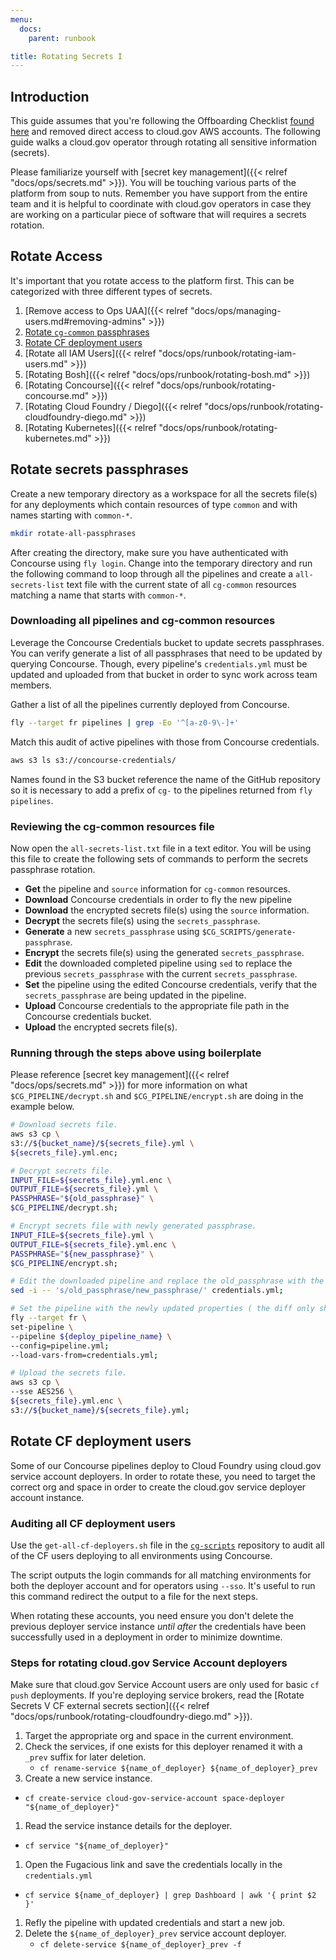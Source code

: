 ```yaml
---
menu:
  docs:
    parent: runbook

title: Rotating Secrets I
---
```


## Introduction

This guide assumes that you're following the Offboarding Checklist [found
here](https://github.com/18F/cg-product/blob/master/OffboardingChecklist.md) and
removed direct access to cloud.gov AWS accounts. The following guide walks a
cloud.gov operator through rotating all sensitive information (secrets).

Please familiarize yourself with [secret key management]({{< relref "docs/ops/secrets.md" >}}).
You will be touching various parts of the platform from soup to nuts. Remember
you have support from the entire team and it is helpful to coordinate with
cloud.gov operators in case they are working on a particular piece of software
that will requires a secrets rotation.

## Rotate Access

It's important that you rotate access to the platform first. This can be
categorized with three different types of secrets.

1. [Remove access to Ops UAA]({{< relref "docs/ops/managing-users.md#removing-admins" >}})
1. [Rotate `cg-common` passphrases](#rotate-secrets-passphrases)
1. [Rotate CF deployment users](#rotate-cf-deployment-users)
1. [Rotate all IAM Users]({{< relref "docs/ops/runbook/rotating-iam-users.md" >}})
1. [Rotating Bosh]({{< relref "docs/ops/runbook/rotating-bosh.md" >}})
1. [Rotating Concourse]({{< relref "docs/ops/runbook/rotating-concourse.md" >}})
1. [Rotating Cloud Foundry / Diego]({{< relref "docs/ops/runbook/rotating-cloudfoundry-diego.md" >}})
1. [Rotating Kubernetes]({{< relref "docs/ops/runbook/rotating-kubernetes.md" >}})

## Rotate secrets passphrases

Create a new temporary directory as a workspace for all the secrets file(s) for
any deployments which contain resources of type `common` and with names starting
with `common-*`.

```sh
mkdir rotate-all-passphrases
```

After creating the directory, make sure you have authenticated with Concourse
using `fly login`. Change into the temporary directory and run the following
command to loop through all the pipelines and create a `all-secrets-list` text
file with the current state of all `cg-common` resources matching a name that
starts with `common-*`.

### Downloading all pipelines and cg-common resources

Leverage the Concourse Credentials bucket to update secrets passphrases. You can
verify generate a list of all passphrases that need to be updated by querying
Concourse. Though, every pipeline's `credentials.yml` must be updated and uploaded
from that bucket in order to sync work across team members.

Gather a list of all the pipelines currently deployed from Concourse.

```sh
fly --target fr pipelines | grep -Eo '^[a-z0-9\-]+'
```

Match this audit of active pipelines with those from Concourse credentials.

```sh
aws s3 ls s3://concourse-credentials/
```

Names found in the S3 bucket reference the name of the GitHub repository so it
is necessary to add a prefix of `cg-` to the pipelines returned from `fly
pipelines`.

### Reviewing the cg-common resources file

Now open the `all-secrets-list.txt` file in a text editor. You will be using
this file to create the following sets of commands to perform the secrets
passphrase rotation.

- **Get** the pipeline and `source` information for `cg-common` resources.
- **Download** Concourse credentials in order to fly the new pipeline
- **Download** the encrypted secrets file(s) using the `source` information.
- **Decrypt** the secrets file(s) using the `secrets_passphrase`.
- **Generate** a new `secrets_passphrase` using `$CG_SCRIPTS/generate-passphrase`.
- **Encrypt** the secrets file(s) using the generated `secrets_passphrase`.
- **Edit** the downloaded completed pipeline using `sed` to replace the previous
  `secrets_passphrase` with the current `secrets_passphrase`.
- **Set** the pipeline using the edited Concourse credentials, verify that the
  `secrets_passphrase` are being updated in the pipeline.
- **Upload** Concourse credentials to the appropriate file path in the Concourse
  credentials bucket.
- **Upload** the encrypted secrets file(s).

### Running through the steps above using boilerplate

Please reference [secret key management]({{< relref "docs/ops/secrets.md" >}})
for more information on what `$CG_PIPELINE/decrypt.sh` and `$CG_PIPELINE/encrypt.sh`
are doing in the example below.

```sh
# Download secrets file.
aws s3 cp \
s3://${bucket_name}/${secrets_file}.yml \
${secrets_file}.yml.enc;

# Decrypt secrets file.
INPUT_FILE=${secrets_file}.yml.enc \
OUTPUT_FILE=${secrets_file}.yml \
PASSPHRASE="${old_passphrase}" \
$CG_PIPELINE/decrypt.sh;

# Encrypt secrets file with newly generated passphrase.
INPUT_FILE=${secrets_file}.yml \
OUTPUT_FILE=${secrets_file}.yml.enc \
PASSPHRASE="${new_passphrase}" \
$CG_PIPELINE/encrypt.sh;

# Edit the downloaded pipeline and replace the old_passphrase with the new_passphrase.
sed -i -- 's/old_passphrase/new_passphrase/' credentials.yml;

# Set the pipeline with the newly updated properties ( the diff only shows the secrets_passphrases being updated ).
fly --target fr \
set-pipeline \
--pipeline ${deploy_pipeline_name} \
--config=pipeline.yml;
--load-vars-from=credentials.yml;

# Upload the secrets file.
aws s3 cp \
--sse AES256 \
${secrets_file}.yml.enc \
s3://${bucket_name}/${secrets_file}.yml;
```

## Rotate CF deployment users

Some of our Concourse pipelines deploy to Cloud Foundry using cloud.gov service
account deployers. In order to rotate these, you need to target the correct
org and space in order to create the cloud.gov service deployer account
instance.

### Auditing all CF deployment users

Use the `get-all-cf-deployers.sh` file in the
[`cg-scripts`](https://github.com/18F/cg-scripts) repository to audit all of the
CF users deploying to all environments using Concourse.

The script outputs the login commands for all matching environments for both the
deployer account and for operators using `--sso`. It's useful to run this
command redirect the output to a file for the next steps.

When rotating these accounts, you need ensure you don't delete the previous
deployer service instance _until after_ the credentials have been successfully
used in a deployment in order to minimize downtime.

### Steps for rotating cloud.gov Service Account deployers

Make sure that cloud.gov Service Account users are only used for basic `cf push`
deployments. If you're deploying service brokers, read the [Rotate Secrets V CF
external secrets section]({{< relref "docs/ops/runbook/rotating-cloudfoundry-diego.md" >}}).

1. Target the appropriate org and space in the current environment.
1. Check the services, if one exists for this deployer renamed it with a `_prev`
   suffix for later deletion.
   - `cf rename-service ${name_of_deployer} ${name_of_deployer}_prev`
1. Create a new service instance.
  - `cf create-service cloud-gov-service-account space-deployer "${name_of_deployer}"`
1. Read the service instance details for the deployer.
  - `cf service "${name_of_deployer}"`
1. Open the Fugacious link and save the credentials locally in the `credentials.yml`
  - `cf service ${name_of_deployer} | grep Dashboard | awk '{ print $2 }'`
1. Refly the pipeline with updated credentials and start a new job.
1. Delete the `${name_of_deployer}_prev` service account deployer.
   - `cf delete-service ${name_of_deployer}_prev -f`
